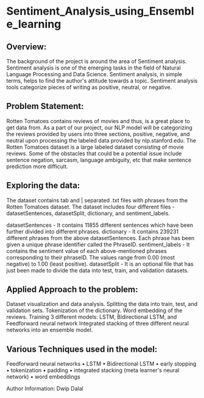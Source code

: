 # Sentiment_Analysis_using_Ensemble_learning

## Overview:
The background of the project is around the area of Sentiment analysis. Sentiment analysis is one of the emerging tasks in the field of Natural Language Processing and Data Science. Sentiment analysis, in simple terms, helps to find the author's attitude towards a topic. Sentiment analysis tools categorize pieces of writing as positive, neutral, or negative.

## Problem Statement:
Rotten Tomatoes contains reviews of movies and thus, is a great place to get data from. As a part of our project, our NLP model will be categorizing the reviews provided by users into three sections, positive, negative, and neutral upon processing the labeled data provided by nlp.stanford.edu. The Rotten Tomatoes dataset is a large labeled dataset consisting of movie reviews. Some of the obstacles that could be a potential issue include sentence negation, sarcasm, language ambiguity, etc that make sentence prediction more difficult.

## Exploring the data:
The dataset contains tab and | separated .txt files with phrases from the Rotten Tomatoes dataset. The dataset includes four different files - datasetSentences, datasetSplit, dictionary, and sentiment_labels.

datasetSentences - It contains 11855 different sentences which have been further divided into different phrases.
dictionary - It contains 239231 different phrases from the above datasetSentences. Each phrase has been given a unique phrase identifier called the PhraseID.
sentiment_labels - It contains the sentiment value of each above-mentioned phrases corresponding to their phraseID. The values range from 0.00 (most negative) to 1.00 (least positive).
datasetSplit - It is an optional file that has just been made to divide the data into test, train, and validation datasets.

## Applied Approach to the problem:
Dataset visualization and data analysis.
Splitting the data into train, test, and validation sets.
Tokenization of the dictionary.
Word embedding of the reviews.
Training 3 different models: LSTM, Bidirectional LSTM, and Feedforward neural network
Integrated stacking of three different neural networks into an ensemble model.
## Various Techniques used in the model:
Feedforward neural networks
• LSTM 
• Bidirectional LSTM
• early stopping 
• tokenization
• padding 
• integrated stacking (meta learner's neural network) 
• word embeddings

Author Information:
Dwip Dalal

